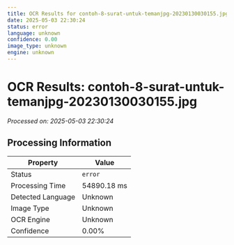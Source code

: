 ```yaml
---
title: OCR Results for contoh-8-surat-untuk-temanjpg-20230130030155.jpg
date: 2025-05-03 22:30:24
status: error
language: unknown
confidence: 0.00
image_type: unknown
engine: unknown
---
```


# OCR Results: contoh-8-surat-untuk-temanjpg-20230130030155.jpg
*Processed on: 2025-05-03 22:30:24*

## Processing Information

| Property | Value |
| -------- | ----- |
| Status | `error` |
| Processing Time | 54890.18 ms |
| Detected Language | Unknown |
| Image Type | Unknown |
| OCR Engine | Unknown |
| Confidence | 0.00% |
